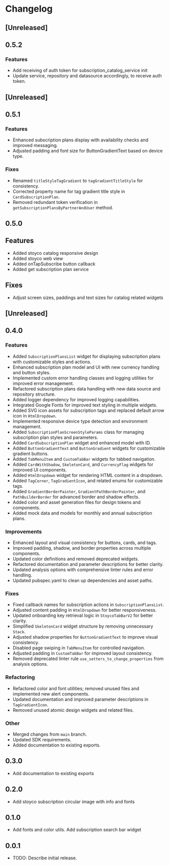 # Changelog

## [Unreleased]

## 0.5.2

### Features

- Add receiving of auth token for subscription_catalog_service init
- Update service, repository and datasource accordingly, to receive auth token.

## [Unreleased]

## 0.5.1

### Features

- Enhanced subscription plans display with availability checks and improved messaging.
- Adjusted padding and font size for ButtonGradientText based on device type.

### Fixes

- Renamed `titleStyleTagGradient` to `tagGradientTitleStyle` for consistency.
- Corrected property name for tag gradient title style in `CardSubscriptionPlan`.
- Removed redundant token verification in `getSubscriptionPlansByPartnerAndUser` method.

## 0.5.0

## Features

- Added stoyco catalog responsive design
- Added stoyco web view
- Added onTapSubscribe button callback
- Added get subscription plan service

## Fixes

- Adjust screen sizes, paddings and text sizes for catalog related widgets

## [Unreleased]

## 0.4.0

### Features

- Added `SubscriptionPlansList` widget for displaying subscription plans with customizable styles and actions.
- Enhanced subscription plan model and UI with new currency handling and button styles.
- Implemented custom error handling classes and logging utilities for improved error management.
- Refactored subscription plans data handling with new data source and repository structure.
- Added logger dependency for improved logging capabilities.
- Integrated Google Fonts for improved text styling in multiple widgets.
- Added SVG icon assets for subscription tags and replaced default arrow icon in `HtmlDropdown`.
- Implemented responsive device type detection and environment management.
- Added `SubscriptionPlanScreenStyleParams` class for managing subscription plan styles and parameters.
- Added `CardSubscriptionPlan` widget and enhanced model with ID.
- Added `ButtonGradientText` and `ButtonGradient` widgets for customizable gradient buttons.
- Added `TabMenuItem` and `CustomTabBar` widgets for tabbed navigation.
- Added `CardWithShadow`, `SkeletonCard`, and `CurrencyFlag` widgets for improved UI components.
- Added `HtmlDropdown` widget for rendering HTML content in a dropdown.
- Added `TagCorner`, `TagGradientIcon`, and related enums for customizable tags.
- Added `GradientBorderPainter`, `GradientPathBorderPainter`, and `PathBuilderBorder` for advanced border and shadow effects.
- Added color and asset generation files for design tokens and components.
- Added mock data and models for monthly and annual subscription plans.

### Improvements

- Enhanced layout and visual consistency for buttons, cards, and tags.
- Improved padding, shadow, and border properties across multiple components.
- Updated color definitions and removed deprecated widgets.
- Refactored documentation and parameter descriptions for better clarity.
- Updated analysis options with comprehensive linter rules and error handling.
- Updated pubspec.yaml to clean up dependencies and asset paths.

### Fixes

- Fixed callback names for subscription actions in `SubscriptionPlansList`.
- Adjusted content padding in `HtmlDropdown` for better responsiveness.
- Updated onboarding key retrieval logic in `StoycoTabBarV2` for better clarity.
- Simplified `SkeletonCard` widget structure by removing unnecessary `Stack`.
- Adjusted shadow properties for `ButtonGradientText` to improve visual consistency.
- Disabled page swiping in `TabMenuItem` for controlled navigation.
- Adjusted padding in `CustomTabBar` for improved layout consistency.
- Removed deprecated linter rule `use_setters_to_change_properties` from analysis options.

### Refactoring

- Refactored color and font utilities; removed unused files and implemented new alert components.
- Updated documentation and improved parameter descriptions in `TagGradientIcon`.
- Removed unused atomic design widgets and related files.

### Other

- Merged changes from `main` branch.
- Updated SDK requirements.
- Added documentation to existing exports.

## 0.3.0

- Add documentation to existing exports

## 0.2.0

- Add stoyco subscription circular image with info and fonts

## 0.1.0

- Add fonts and color utils. Add subscription search bar widget

## 0.0.1

- TODO: Describe initial release.
